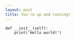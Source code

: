 ```yaml
---
layout: post
title: You're up and running!
---
```


```
def __init__(self):
    print('Hello world!')
```
